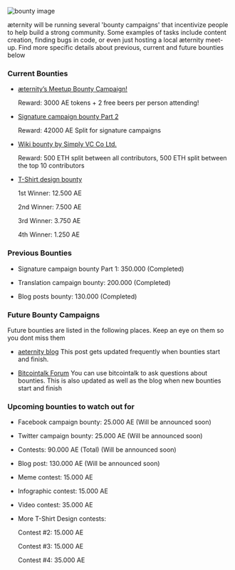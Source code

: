 ![bounty image](https://github.com/aeternity/wiki/blob/master/images/ae-bounty-program.png)

æternity will be running several 'bounty campaigns' that incentivize people to help build a strong community. Some examples of tasks include content creation, finding bugs in code, or even just hosting a local æternity meet-up. Find more specific details about previous, current and future bounties below

### Current Bounties


* [æternity’s Meetup Bounty Campaign!](https://blog.aeternity.com/%C3%A6ternitys-meetup-bounty-campaign-bb348067e5a4)
    
    Reward: 3000 AE tokens + 2 free beers per person attending!

* [Signature campaign bounty Part 2](https://bitcointalk.org/index.php?topic=1819473.0)

    Reward: 42000 AE Split for signature campaigns

* [Wiki bounty by Simply VC Co Ltd.](https://blog.aeternity.com/%C3%A6ternity-wiki-bounty-campaign-6419b7c7c3bd)

    Reward: 500 ETH split between all contributors, 500 ETH split between the top 10 contributors

* [T-Shirt design bounty](https://docs.google.com/forms/d/e/1FAIpQLSc4NSHNUE8uHCpkh2Ap3zuikGwOB7QHeadp8e-F6vkKsboUQQ/viewform)
    
    1st Winner: 12.500 AE 

    2nd Winner: 7.500 AE 

    3rd Winner: 3.750 AE 

    4th Winner: 1.250 AE 


### Previous Bounties

* Signature campaign bounty Part 1: 350.000 (Completed)

* Translation campaign bounty: 200.000 (Completed)
* Blog posts bounty: 130.000 (Completed)

### Future Bounty Campaigns

Future bounties are listed in the following places.
Keep an eye on them so you dont miss them

* [aeternity blog](https://blog.aeternity.com/%C3%A6ternity-bounty-program-e6191d330cf5)
  This post gets updated frequently when bounties start and finish.

* [Bitcointalk Forum](https://bitcointalk.org/index.php?topic=1819473.0)
   You can use bitcointalk to ask questions about bounties.
   This is also updated as well as the blog when new bounties start and finish

### Upcoming bounties to watch out for

* Facebook campaign bounty: 25.000 AE (Will be announced soon)

* Twitter campaign bounty: 25.000 AE (Will be announced soon)

* Contests: 90.000 AE (Total) (Will be announced soon)

* Blog post: 130.000 AE  (Will be announced soon)

* Meme contest: 15.000 AE

* Infographic contest: 15.000 AE

* Video contest: 35.000 AE

* More T-Shirt Design contests:

    Contest #2: 15.000 AE 

    Contest #3: 15.000 AE  

    Contest #4: 35.000 AE 


